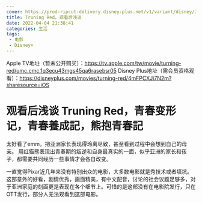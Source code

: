 ```yaml
---
cover: https://prod-ripcut-delivery.disney-plus.net/v1/variant/disney/298B91853FDBB4FAECA6BE4783C20E2DF891AE03C68DBD662F8CE615F7D2CBDC/scale?width=2880&aspectRatio=1.78&format=jpeg
title: Truning Red，观看后浅谈
date: 2022-04-04 21:38:41
categories: 生活
tags:
 - 电影
 - Disney+
---
```

Apple TV地址（暂未公开购买）：https://tv.apple.com/tw/movie/turning-red/umc.cmc.1q3ecu43mgs45qa6rasebsr05
Disney Plus地址（需会员资格观看）：https://disneyplus.com/movies/turning-red/4mFPCXJi7N2m?sharesource=iOS

# 观看后浅谈   Truning Red，青春变形记，青春養成記，熊抱青春記
太好看了emm，把亚洲家长表现得玲离尽致，甚至看到过程中会想到自己的母亲。
用红猫熊表现出青春期的叛逆和自身最真实的一面，似乎亚洲的家长和孩子，都需要共同经历一些事情才会各自改变。

一直觉得Pixar近几年来没有特别出众的电影，大多数电影就是秀技术或者填坑。这部意外的好看，剧情优秀，画面精美，有中文配音，讨论的社会议题足够多，对于亚洲家庭的刻画更是表现在各个细节上。可惜的是这部没有在电影院发行，只在OTT发行，部分人无法观看到这部电影。